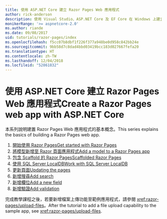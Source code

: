 ```yaml
---
title: 使用 ASP.NET Core 建立 Razor Pages Web 應用程式
author: rick-anderson
description: 使用 Visual Studio、ASP.NET Core 及 EF Core 在 Windows 上建立 Razor Pages Web 應用程式。
monikerRange: '>= aspnetcore-2.0'
ms.author: riande
ms.date: 09/08/2017
uid: tutorials/razor-pages/index
ms.openlocfilehash: f5cc07b8dbf1f226f377a948be0d958c842bb24e
ms.sourcegitcommit: 9bb58d7c8dad4bbd03419bcc183d027667fefa20
ms.translationtype: HT
ms.contentlocale: zh-TW
ms.lasthandoff: 12/04/2018
ms.locfileid: "52861832"
---
```

# <a name="create-a-razor-pages-web-app-with-aspnet-core"></a><span data-ttu-id="378d4-103">使用 ASP.NET Core 建立 Razor Pages Web 應用程式</span><span class="sxs-lookup"><span data-stu-id="378d4-103">Create a Razor Pages web app with ASP.NET Core</span></span>

<span data-ttu-id="378d4-104">本系列說明建置 Razor Pages Web 應用程式的基本概念。</span><span class="sxs-lookup"><span data-stu-id="378d4-104">This series explains the basics of building a Razor Pages web app.</span></span>

1. [<span data-ttu-id="378d4-105">開始使用 Razor Pages</span><span class="sxs-lookup"><span data-stu-id="378d4-105">Get started with Razor Pages</span></span>](xref:tutorials/razor-pages/razor-pages-start)
1. [<span data-ttu-id="378d4-106">將模型新增至 Razor 頁面應用程式</span><span class="sxs-lookup"><span data-stu-id="378d4-106">Add a model to a Razor Pages app</span></span>](xref:tutorials/razor-pages/model)
1. [<span data-ttu-id="378d4-107">包含 Scaffold 的 Razor Pages</span><span class="sxs-lookup"><span data-stu-id="378d4-107">Scaffolded Razor Pages</span></span>](xref:tutorials/razor-pages/page)
1. [<span data-ttu-id="378d4-108">使用 SQL Server LocalDB</span><span class="sxs-lookup"><span data-stu-id="378d4-108">Work with SQL Server LocalDB</span></span>](xref:tutorials/razor-pages/sql)
1. [<span data-ttu-id="378d4-109">更新頁面</span><span class="sxs-lookup"><span data-stu-id="378d4-109">Updating the pages</span></span>](xref:tutorials/razor-pages/da1)
1. [<span data-ttu-id="378d4-110">新增搜尋</span><span class="sxs-lookup"><span data-stu-id="378d4-110">Add search</span></span>](xref:tutorials/razor-pages/search)
1. [<span data-ttu-id="378d4-111">新增欄位</span><span class="sxs-lookup"><span data-stu-id="378d4-111">Add a new field</span></span>](xref:tutorials/razor-pages/new-field)
1. [<span data-ttu-id="378d4-112">新增驗證</span><span class="sxs-lookup"><span data-stu-id="378d4-112">Add validation</span></span>](xref:tutorials/razor-pages/validation)

<span data-ttu-id="378d4-113">完成教學課程之後，若要新增檔案上傳功能至範例應用程式，請參閱 <xref:razor-pages/upload-files>。</span><span class="sxs-lookup"><span data-stu-id="378d4-113">After the tutorial to add a file upload capability to the sample app, see <xref:razor-pages/upload-files>.</span></span>